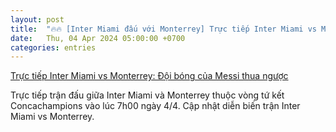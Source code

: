 ```yaml
---
layout: post
title:  "🔥🔥 [Inter Miami đấu với Monterrey] Trực tiếp Inter Miami vs Monterrey: Đội bóng của Messi thua ngược"
date:   Thu, 04 Apr 2024 05:00:00 +0700
categories: entries
---
```

[Trực tiếp Inter Miami vs Monterrey: Đội bóng của Messi thua ngược](https://webthethao.vn/bong-da-quoc-te/truc-tiep-inter-miami-vs-monterrey-cho-doi-song-tau-messi-suarez-JkV9haxIg.htm)

Trực tiếp trận đấu giữa Inter Miami và Monterrey thuộc vòng tứ kết Concachampions vào lúc 7h00 ngày 4/4. Cập nhật diễn biến trận Inter Miami vs Monterrey.

